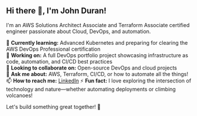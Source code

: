## Hi there 👋, I'm John Duran!

I'm an AWS Solutions Architect Associate and Terraform Associate certified engineer passionate about Cloud, DevOps, and automation.  

🌱 **Currently learning:** Advanced Kubernetes and preparing for clearing the AWS DevOps Professional certification  
🔭 **Working on:** A full DevOps portfolio project showcasing infrastructure as code, automation, and CI/CD best practices  
👯 **Looking to collaborate on:** Open-source DevOps and cloud projects  
💬 **Ask me about:** AWS, Terraform, CI/CD, or how to automate all the things!  
📫 **How to reach me:** [LinkedIn](https://www.linkedin.com/in/your-profile) 
⚡ **Fun fact:** I love exploring the intersection of technology and nature—whether automating deployments or climbing volcanoes!  

Let's build something great together! 🚀  
